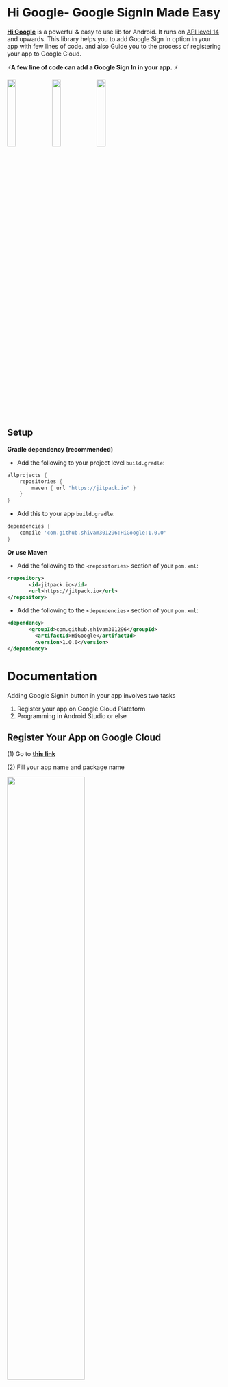 # Hi Google- Google SignIn Made Easy


[**Hi Google**](https://github.com/shivam301296/HiGoogle)  is a powerful & easy to use lib for Android. It runs on [API level 14](http://developer.android.com/guide/topics/manifest/uses-sdk-element.html#ApiLevels) and upwards. 
This library helps you to add Google Sign In option in your app with few lines of code. and also Guide you to the process of registering your app to Google Cloud.

:zap:**A few line of code can add a Google Sign In in your app.** :zap:


<img src="Images/11.png" width="20%"></img>
<img src="Images/12.png" width="20%"></img>
<img src="Images/13.png" width="20%"></img>


Setup
-----

**Gradle dependency (recommended)** 

  -  Add the following to your project level `build.gradle`:
 
```gradle
allprojects {
	repositories {
		maven { url "https://jitpack.io" }
	}
}
```
  -  Add this to your app `build.gradle`:
 
```gradle
dependencies {
	compile 'com.github.shivam301296:HiGoogle:1.0.0'
}
```

**Or use Maven**
- Add the following to the `<repositories>` section of your `pom.xml`:

 ```xml
<repository>
        <id>jitpack.io</id>
        <url>https://jitpack.io</url>
</repository>
```
- Add the following to the `<dependencies>` section of your `pom.xml`:

 ```xml
<dependency>
        <groupId>com.github.shivam301296</groupId>
	      <artifactId>HiGoogle</artifactId>
	      <version>1.0.0</version>
</dependency>
```

# Documentation

Adding Google SignIn button in your app involves two tasks
1. Register your app on Google Cloud Plateform
2. Programming in Android Studio or else


## Register Your App on Google Cloud

(1) Go to [**this link**](https://developers.google.com/mobile/add?platform=android&cntapi=signin&cnturl=https:%2F%2Fdevelopers.google.com%2Fidentity%2Fsign-in%2Fandroid%2Fsign-in%3Fconfigured%3Dtrue&cntlbl=Continue%20Adding%20Sign-In)

(2) Fill your app name and package name

<img src="Images/21.png" width="60%"></img>

(3) Next it will ask for SHA1 Certificate. For getting SHA1 Certificate for your app, In your Android Studio
Right Side (vertical) 
**Gradle> Project Name> Project Name(root)> Tasks> android> signingReport (double click)**

<img src="Images/22.png" width="50%"></img>

(4) It will generate Signin report. Copy the SHA1 Certificate from it

<img src="Images/23.png" width="60%"></img>

(5) Fill this SHA1 Certificate in the form and click Generate Configuration file

<img src="Images/24.png" width="60%"></img>

(6) Download 'google-services.json' file

<img src="Images/25.png" width="60%"></img>

(7) Paste this file in Android Studio
First Switch to Project View
**Project Name> app> (Paste here)**

<img src="Images/26.png" width="40%"></img>

DONE


## IN YOUR APP

### Add SignIn Button in design xml file
```
<com.google.android.gms.common.SignInButton
        android:layout_width="wrap_content"
        android:layout_height="wrap_content"
        android:id="@+id/googleSignInB"
        android:layout_centerInParent="true"/>
```
	
## In your Activity class

(1) Define hiGoogle globally
```
HiGoogle hiGoogle;
SignInButton signInButton;
```
(2) Initilize it in onCreate method
```
signInButton = findViewById(R.id.googleSignInB);
hiGoogle = new HiGoogle(this, this);  			//Normally recommanded
hiGoogle = new HiGoogle(this, this, accessToken);	//If require Token id 
```
(3) On signIn button click, call signIn method
```
signInButton.setOnClickListener(new View.OnClickListener() {
            @Override
            public void onClick(View v) {
                hiGoogle.signIn(new OnLoginListener() {
                    @Override
                    public void onSuccess(GoogleSignInAccount account) {
                        display("Sign in Successful");
                        tv.setText("SignIn Successful");
                        tv.append("\nEmail:- " + account.getEmail());
                        tv.append("\nName:- " + account.getDisplayName());
                        tv.append("\nID:- "+account.getId());
                        //Need to add Glide Dependency and INTERNET permission
                        //Glide.with(getApplicationContext()).load(account.getPhotoUrl()).into(profileIv);
                    }
                    @Override
                    public void onFailed(String why) {
                        display("Sign in failed");
                        tv.setText("Sign in failed due to:- \n"+why);
                    }
                });
            }
        });
```

(4) Override onActivityResult in your activity and call hiGoogle.fromActivityResult(...) method from inside
```
@Override
    protected void onActivityResult(int requestCode, int resultCode, Intent data) {
        super.onActivityResult(requestCode, resultCode, data);
        hiGoogle.fromActivityResult(requestCode, data);
    }
```
 
 DONE
 
### Troubleshoot
(1) Problem while running applicaiton (Change from signingReport to Run)

<img src="Images/31.png" width="30%"></img> ***==>***  <img src="Images/32.png" width="30%"></img>

(2) Not able to find package name (Go to AndroidManifest.xml)

<img src="Images/33.png" width="40%"></img>

#### Works on
* Android 4.0.1 (Ice Cream Sandwich) and above.

### Permissions
* Does not require any special permission

### Built With

* [Android Studio](https://developer.android.com/studio/index.html) - The Official IDE for Android

### Third party libraries
* No external library dependency

### Authors

* **Shivam Agrawal** - [Rising Hope](http://risinghopeapps.weebly.com/)

### Version 
* Version 1.0.0

## License 
* see [LICENSE](/LICENSE) file

## Sorry Albert Einstein Ji
You had said- **“Make things as simple as possible, but no simpler.”**

But this lib is simpler.

